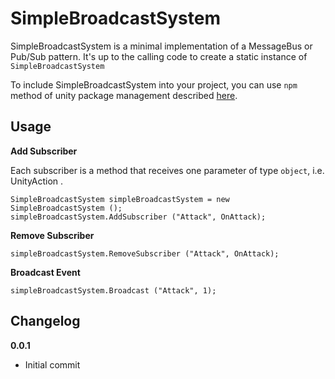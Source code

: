 # SimpleBroadcastSystem

SimpleBroadcastSystem is a minimal implementation of a MessageBus or Pub/Sub pattern. It's up to the calling code to create a static instance of `SimpleBroadcastSystem`

To include SimpleBroadcastSystem into your project, you can use `npm` method of unity package management described [here](https://github.com/minhhh/UBootstrap).

## Usage

**Add Subscriber**

Each subscriber is a method that receives one parameter of type `object`, i.e. UnityAction <object>.

```
SimpleBroadcastSystem simpleBroadcastSystem = new SimpleBroadcastSystem ();
simpleBroadcastSystem.AddSubscriber ("Attack", OnAttack);
```

**Remove Subscriber**

```
simpleBroadcastSystem.RemoveSubscriber ("Attack", OnAttack);
```

**Broadcast Event**

```
simpleBroadcastSystem.Broadcast ("Attack", 1);
```


## Changelog

**0.0.1**

* Initial commit

<br/>

